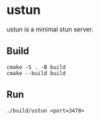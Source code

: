 # ustun
ustun is a minimal stun server.

## Build

```shell
cmake -S . -B build
cmake --build build
```

## Run
```shell
./build/ustun <port=3478>
```
